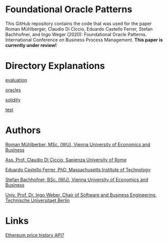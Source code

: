 # Foundational Oracle Patterns 
This GitHub repository contains the code that was used for the paper Roman Mühlberger, Claudio Di Ciccio,
Eduardo Castello Ferrer, Stefan Bachhofner, and Ingo Weger (2020): Foundational Oracle Patterns. International
Conference on Business Process Management. **This paper is currently under review!**

# Directory Explanations
[evaluation](https://github.com/MacOS/blockchain-oracles-data-collection/tree/master/evaluation)

[oracles](https://github.com/MacOS/blockchain-oracles-data-collection/tree/master/oracles)

[solidity](https://github.com/MacOS/blockchain-oracles-data-collection/tree/master/solidity)

[test](https://github.com/MacOS/blockchain-oracles-data-collection/tree/master/test)


# Authors
[Roman Mühlberber, MSc. (WU), Vienna University of Economics and Business](https://scholar.google.at/citations?user=aQVmc18AAAAJ&oi=ao)

[Ass. Prof. Claudio Di Ciccio, Sapienza University of Rome](https://scholar.google.at/citations?user=OBwQoWsAAAAJ)

[Eduardo Castello Ferrer, PhD, Massachusetts Institute of Technology](https://scholar.google.at/citations?hl=de&user=D1eifv4AAAAJ)

[Stefan Bachhofner, BSc. (WU), Vienna University of Economics and Business](https://scholar.google.at/citations?user=-WZ0YuUAAAAJ)

[Univ. Prof. Dr. Ingo Weber, Chair of Software and Business Engineering, Technische Universitaet Berlin](https://scholar.google.at/citations?user=uZP6cXwAAAAJ)


# Links 
[Ethereum price history API?](https://www.reddit.com/r/ethereum/comments/6xbwxp/ethereum_price_history_api/)
